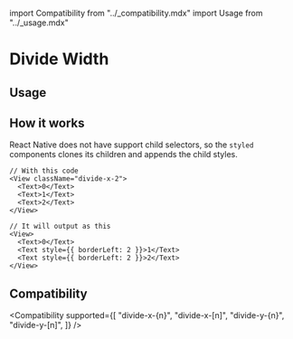 import Compatibility from "../\_compatibility.mdx"
import Usage from "../\_usage.mdx"

# Divide Width

## Usage

<Usage />

## How it works

React Native does not have support child selectors, so the `styled` components clones its children and appends the child styles.

```tsx
// With this code
<View className="divide-x-2">
  <Text>0</Text>
  <Text>1</Text>
  <Text>2</Text>
</View>

// It will output as this
<View>
  <Text>0</Text>
  <Text style={{ borderLeft: 2 }}>1</Text>
  <Text style={{ borderLeft: 2 }}>2</Text>
</View>
```

## Compatibility

<Compatibility
supported={[
"divide-x-{n}",
"divide-x-[n]",
"divide-y-{n}",
"divide-y-[n]",
]}
/>
